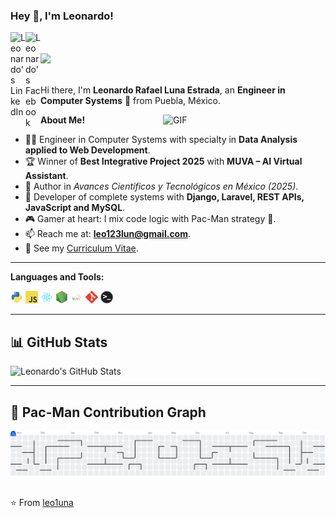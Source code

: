 <h3 title="hehehe"> Hey 👋, I'm Leonardo!</h3>

<a href="https://www.linkedin.com/in/leonardo-rafael-luna-estrada-19a75a338">
  <img align="left" alt="Leonardo's LinkedIn" width="24px" src="https://cdn.jsdelivr.net/npm/simple-icons@v3/icons/linkedin.svg" />
</a>
<a href="https://www.facebook.com/">
  <img align="left" alt="Leonardo's Facebook" width="24px" src="https://cdn.jsdelivr.net/npm/simple-icons@v3/icons/facebook.svg" />
</a>
<br>
<br>
<img src="https://komarev.com/ghpvc/?username=leo1una&color=blueviolet">
<br />
<br />

Hi there, I'm **Leonardo Rafael Luna Estrada**, an **Engineer in Computer Systems** 🚀 from Puebla, México.  

<img align="right" alt="GIF" src="https://i.pinimg.com/originals/e4/26/70/e426702edf874b181aced1e2fa5c6cde.gif" width="260"/>

**About Me!**

- 👨‍💻 Engineer in Computer Systems with specialty in **Data Analysis applied to Web Development**.  
- 🏆 Winner of **Best Integrative Project 2025** with **MUVA – AI Virtual Assistant**.  
- 📖 Author in *Avances Científicos y Tecnológicos en México (2025)*.  
- 💼 Developer of complete systems with **Django, Laravel, REST APIs, JavaScript and MySQL**.  
- 🎮 Gamer at heart: I mix code logic with Pac-Man strategy 👾.  
- 📫 Reach me at: **leo123lun@gmail.com**.  
- 📝 See my [Curriculum Vitae](https://www.linkedin.com/in/leonardo-rafael-luna-estrada-19a75a338).  

---

**Languages and Tools:**  

<code><img height="20" src="https://raw.githubusercontent.com/github/explore/master/topics/python/python.png"></code>
<code><img height="20" src="https://raw.githubusercontent.com/github/explore/master/topics/javascript/javascript.png"></code>
<code><img height="20" src="https://raw.githubusercontent.com/github/explore/master/topics/react/react.png"></code>
<code><img height="20" src="https://raw.githubusercontent.com/github/explore/master/topics/nodejs/nodejs.png"></code>
<code><img height="20" src="https://raw.githubusercontent.com/github/explore/master/topics/mysql/mysql.png"></code>
<code><img height="20" src="https://raw.githubusercontent.com/github/explore/master/topics/git/git.png"></code>
<code><img height="20" src="https://raw.githubusercontent.com/github/explore/master/topics/terminal/terminal.png"></code>

---

## 📊 GitHub Stats  

<img src="https://github-readme-stats.vercel.app/api?username=leo1una&show_icons=true&hide_border=true&count_private=true&theme=radical&icon_color=fad000" alt="Leonardo's GitHub Stats">

---

## 👾 Pac-Man Contribution Graph  

<picture>
  <source media="(prefers-color-scheme: dark)" srcset="https://raw.githubusercontent.com/Leo1una/Leo1una/output/pacman-contribution-graph-dark.svg">
  <source media="(prefers-color-scheme: light)" srcset="https://raw.githubusercontent.com/Leo1una/Leo1una/output/pacman-contribution-graph.svg">
  <img alt="pacman contribution graph" src="https://raw.githubusercontent.com/Leo1una/Leo1una/output/pacman-contribution-graph.svg">
</picture>

###

⭐ From [leo1una](https://github.com/leo1una)  
